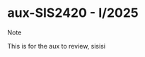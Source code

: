 # aux-SIS2420 - I/2025


> [!NOTE]
> This is for the aux to review, sisisi

<!-- 
## Assignments:

1. [Object Oriented Programming I]("")
2. [Object Oriented Programming II]("") -->
